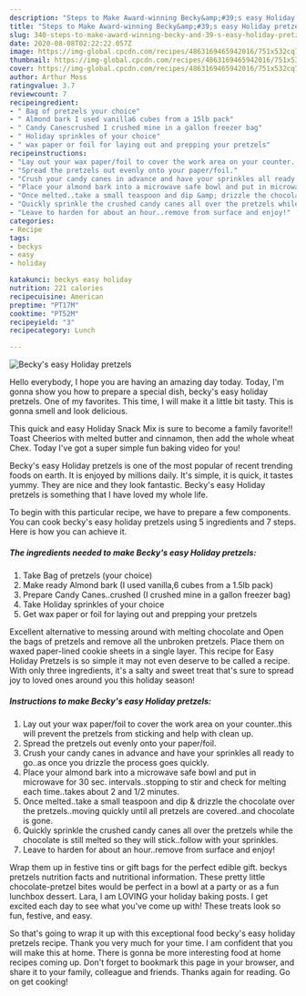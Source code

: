 ```yaml
---
description: "Steps to Make Award-winning Becky&amp;#39;s easy Holiday pretzels"
title: "Steps to Make Award-winning Becky&amp;#39;s easy Holiday pretzels"
slug: 340-steps-to-make-award-winning-becky-and-39-s-easy-holiday-pretzels
date: 2020-08-08T02:22:22.057Z
image: https://img-global.cpcdn.com/recipes/4863169465942016/751x532cq70/beckys-easy-holiday-pretzels-recipe-main-photo.jpg
thumbnail: https://img-global.cpcdn.com/recipes/4863169465942016/751x532cq70/beckys-easy-holiday-pretzels-recipe-main-photo.jpg
cover: https://img-global.cpcdn.com/recipes/4863169465942016/751x532cq70/beckys-easy-holiday-pretzels-recipe-main-photo.jpg
author: Arthur Moss
ratingvalue: 3.7
reviewcount: 7
recipeingredient:
- " Bag of pretzels your choice"
- " Almond bark I used vanilla6 cubes from a 15lb pack"
- " Candy Canescrushed I crushed mine in a gallon freezer bag"
- " Holiday sprinkles of your choice"
- " wax paper or foil for laying out and prepping your pretzels"
recipeinstructions:
- "Lay out your wax paper/foil to cover the work area on your counter..this will prevent the pretzels from sticking and help with clean up."
- "Spread the pretzels out evenly onto your paper/foil."
- "Crush your candy canes in advance and have your sprinkles all ready to go..as once you drizzle the process goes quickly."
- "Place your almond bark into a microwave safe bowl and put in microwave for 30 sec. intervals..stopping to stir and check for melting each time..takes about 2 and 1/2 minutes."
- "Once melted..take a small teaspoon and dip &amp; drizzle the chocolate over the pretzels..moving quickly until all pretzels are covered..and chocolate is gone."
- "Quickly sprinkle the crushed candy canes all over the pretzels while the chocolate is still melted so they will stick..follow with your sprinkles."
- "Leave to harden for about an hour..remove from surface and enjoy!"
categories:
- Recipe
tags:
- beckys
- easy
- holiday

katakunci: beckys easy holiday 
nutrition: 221 calories
recipecuisine: American
preptime: "PT17M"
cooktime: "PT52M"
recipeyield: "3"
recipecategory: Lunch

---
```



![Becky&#39;s easy Holiday pretzels](https://img-global.cpcdn.com/recipes/4863169465942016/751x532cq70/beckys-easy-holiday-pretzels-recipe-main-photo.jpg)

Hello everybody, I hope you are having an amazing day today. Today, I'm gonna show you how to prepare a special dish, becky&#39;s easy holiday pretzels. One of my favorites. This time, I will make it a little bit tasty. This is gonna smell and look delicious.

This quick and easy Holiday Snack Mix is sure to become a family favorite!! Toast Cheerios with melted butter and cinnamon, then add the whole wheat Chex. Today I&#39;ve got a super simple fun baking video for you!

Becky&#39;s easy Holiday pretzels is one of the most popular of recent trending foods on earth. It is enjoyed by millions daily. It's simple, it is quick, it tastes yummy. They are nice and they look fantastic. Becky&#39;s easy Holiday pretzels is something that I have loved my whole life.


To begin with this particular recipe, we have to prepare a few components. You can cook becky&#39;s easy holiday pretzels using 5 ingredients and 7 steps. Here is how you can achieve it.

<!--inarticleads1-->

##### The ingredients needed to make Becky&#39;s easy Holiday pretzels:

1. Take  Bag of pretzels (your choice)
1. Make ready  Almond bark (I used vanilla,6 cubes from a 1.5lb pack)
1. Prepare  Candy Canes..crushed (I crushed mine in a gallon freezer bag)
1. Take  Holiday sprinkles of your choice
1. Get  wax paper or foil for laying out and prepping your pretzels


Excellent alternative to messing around with melting chocolate and Open the bags of pretzels and remove all the unbroken pretzels. Place them on waxed paper-lined cookie sheets in a single layer. This recipe for Easy Holiday Pretzels is so simple it may not even deserve to be called a recipe. With only three ingredients, it&#39;s a salty and sweet treat that&#39;s sure to spread joy to loved ones around you this holiday season! 

<!--inarticleads2-->

##### Instructions to make Becky&#39;s easy Holiday pretzels:

1. Lay out your wax paper/foil to cover the work area on your counter..this will prevent the pretzels from sticking and help with clean up.
1. Spread the pretzels out evenly onto your paper/foil.
1. Crush your candy canes in advance and have your sprinkles all ready to go..as once you drizzle the process goes quickly.
1. Place your almond bark into a microwave safe bowl and put in microwave for 30 sec. intervals..stopping to stir and check for melting each time..takes about 2 and 1/2 minutes.
1. Once melted..take a small teaspoon and dip &amp; drizzle the chocolate over the pretzels..moving quickly until all pretzels are covered..and chocolate is gone.
1. Quickly sprinkle the crushed candy canes all over the pretzels while the chocolate is still melted so they will stick..follow with your sprinkles.
1. Leave to harden for about an hour..remove from surface and enjoy!


Wrap them up in festive tins or gift bags for the perfect edible gift. beckys pretzels nutrition facts and nutritional information. These pretty little chocolate-pretzel bites would be perfect in a bowl at a party or as a fun lunchbox dessert. Lara, I am LOVING your holiday baking posts. I get excited each day to see what you&#39;ve come up with! These treats look so fun, festive, and easy. 

So that's going to wrap it up with this exceptional food becky&#39;s easy holiday pretzels recipe. Thank you very much for your time. I am confident that you will make this at home. There is gonna be more interesting food at home recipes coming up. Don't forget to bookmark this page in your browser, and share it to your family, colleague and friends. Thanks again for reading. Go on get cooking!
